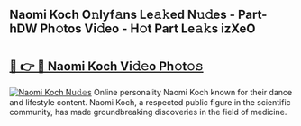 ## Naomi Koch O𝚗lyf𝚊ns Le𝚊𝚔ed N𝚞𝚍es - Part-hDW Ph𝚘tos Vi𝚍eo - H𝚘t Part Le𝚊𝚔s izXeO

# <h2><a href="http://hf2wj6.feru.top/?c=Naomi+Koch">🔗 👉 🔴 Naomi Koch Vi𝚍𝚎o Ph𝚘t𝚘𝚜</a></h2>

[![Naomi Koch Nu𝚍𝚎s](https://i.imgur.com/0TWrTi3.gif)](http://hf2wj6.feru.top/?c=Naomi+Koch)
Online personality Naomi Koch known for their dance and lifestyle content. Naomi Koch, a respected public figure in the scientific community, has made groundbreaking discoveries in the field of medicine. 
